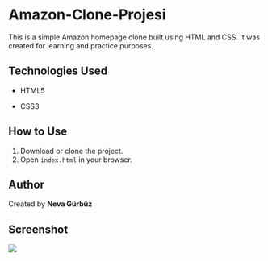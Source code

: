 # Amazon-Clone-Projesi

This is a simple Amazon homepage clone built using HTML and CSS. It was created for learning and practice purposes.

## Technologies Used

- HTML5

- CSS3

## How to Use

1. Download or clone the project.
2. Open `index.html` in your browser.

## Author

Created by **Neva Gürbüz**

## Screenshot

![](ekran.gif)
